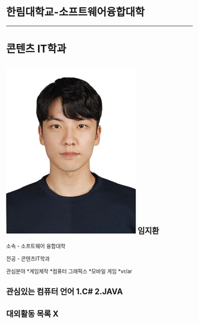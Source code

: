 # 한림대학교-소프트웨어융합대학
---
# 콘텐츠 IT학과
![이력서사진](ljh.jpg)
임지환
---
소속 - 소프트웨어 융합대학

전공 - 콘텐츠IT학과

관심분야
*게임제작
*컴퓨터 그래픽스
*모바일 게임
*vr/ar 

관심있는 컴퓨터 언어
1.C#
2.JAVA
---
대외활동 목록
X
---


